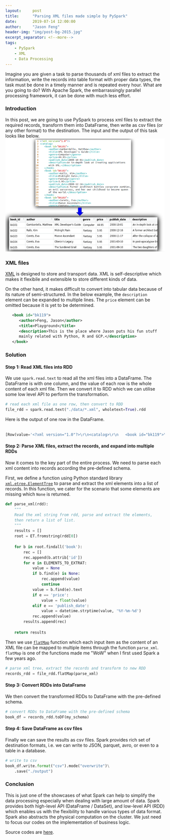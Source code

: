 ```yaml
---
layout:     post
title:      "Parsing XML files made simple by PySpark"
date:       2019-07-14 12:00:00
author:     "Jason Feng"
header-img: "img/post-bg-2015.jpg"
excerpt_separator: <!--more-->
tags:
    - PySpark
    - XML
    - Data Processing
---
```


Imagine you are given a task to parse thousands of xml files to extract the information, write the records into table format with proper data types, the task must be done in a timely manner and is repeated every hour. What are you going to do? With Apache Spark, the embarrassingly parallel processing framework, it can be done with much less effort.

<!--more-->

### Introduction
In this post, we are going to use PySpark to process xml files to extract the required records, transform them into DataFrame, then write as csv files (or any other format) to the destination. The input and the output of this task looks like below.
![](/img/xml-2-dataframe-2019-07-20.png)

### XML files
[XML](https://www.w3schools.com/xml/xml_whatis.asp) is designed to store and transport data. XML is self-descriptive which makes it flexibile and extensible to store different kinds of data. 

On the other hand, it makes difficult to convert into tabular data because of its nature of semi-structured. In the below example, the `description` element can be expanded to multiple lines. The `price` element can be omitted because it is yet to be determined.

```xml
   <book id="bk119">
      <author>Feng, Jason</author>
      <title>Playground</title>
      <description>This is the place where Jason puts his fun stuff
      mainly related with Python, R and GCP.</description>
   </book>
```

### Solution

#### Step 1: Read XML files into RDD
We use `spark.read.text` to read all the xml files into a DataFrame. The DataFrame is with one column, and the value of each row is the whole content of each xml file. Then we convert it to RDD which we can utilise some low level API to perform the transformation.

```python
# read each xml file as one row, then convert to RDD
file_rdd = spark.read.text("./data/*.xml", wholetext=True).rdd
```

Here is the output of one row in the DataFrame.
```python

[Row(value='<?xml version="1.0"?>\r\n<catalog>\r\n   <book id="bk119">\r\n      <author>Feng, Jason</author>\r\n      <title>Playground</title>\r\n      <description>This is the place where Jason puts his fun stuff\r\n      mainly related with Python, R and GCP.</description>\r\n   </book>\r\n</catalog>')]
```

#### Step 2: Parse XML files, extract the records, and expand into multiple RDDs
Now it comes to the key part of the entire process. We need to parse each xml content into records according the pre-defined schema. 

First, we define a function using Python standard library [`xml.etree.ElementTree`](https://docs.python.org/3/library/xml.etree.elementtree.html) to parse and extract the xml elements into a list of records. In this function, we cater for the scenario that some elements are missing which `None` is returned.

```python
def parse_xml(rdd):
    """
    Read the xml string from rdd, parse and extract the elements,
    then return a list of list.
    """
    results = []
    root = ET.fromstring(rdd[0])

    for b in root.findall('book'):
        rec = []
        rec.append(b.attrib['id'])
        for e in ELEMENTS_TO_EXTRAT:
            value = None
            if b.find(e) is None:
                rec.append(value)
                continue
            value = b.find(e).text
            if e == 'price':
                value = float(value)
            elif e == 'publish_date':
                value = datetime.strptime(value, '%Y-%m-%d')
            rec.append(value)
        results.append(rec)

    return results
```

Then we use [`flatMap`](https://spark.apache.org/docs/latest/api/python/pyspark.html#pyspark.RDD.flatMap) function which each input item as the content of an XML file can be mapped to multiple items through the function `parse_xml`. `flatMap` is one of the functions made me "WoW" when I first used Spark a few years ago.

```python
# parse xml tree, extract the records and transform to new RDD
records_rdd = file_rdd.flatMap(parse_xml)
```

#### Step 3: Convert RDDs into DataFrame
We then convert the transformed RDDs to DataFrame with the pre-defined schema.
```python
# convert RDDs to DataFrame with the pre-defined schema
book_df = records_rdd.toDF(my_schema)
```


#### Step 4: Save DataFrame as csv files
Finally we can save the results as csv files. Spark provides rich set of destination formats, i.e. we can write to JSON, parquet, avro, or even to a table in a database.
```python
# write to csv
book_df.write.format("csv").mode("overwrite")\
    .save("./output")
```

### Conclusion
This is just one of the showcases of what Spark can help to simplify the data processing especially when dealing with large amount of data. Spark provides both high-level API (DataFrame / DataSet), and low-level API (RDD) which enables us with the flexibility to handle various types of data format. Spark also abstracts the  physical computation on the cluster. We just need to focus our codes on the implementation of business logic. 

Source codes are [here](https://github.com/q15928/python-snippets/blob/master/pyspark/parse-xml/xml-parse.py).